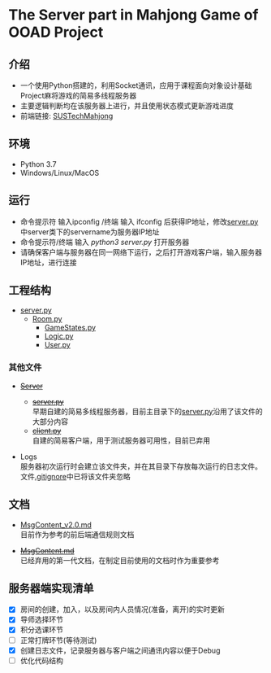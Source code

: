 # The Server part in Mahjong Game of OOAD Project

## 介绍
- 一个使用Python搭建的，利用Socket通讯，应用于课程面向对象设计基础Project麻将游戏的简易多线程服务器
- 主要逻辑判断均在该服务器上进行，并且使用状态模式更新游戏进度
- 前端链接: [SUSTechMahjong](https://github.com/Pino444/SUSTechMahjong)

## 环境
- Python 3.7
- Windows/Linux/MacOS

## 运行
- 命令提示符 输入ipconfig /终端 输入 ifconfig 后获得IP地址，修改[server.py](https://github.com/DiogerChen/OOAD_Project/blob/master/server.py)中server类下的servername为服务器IP地址
- 命令提示符/终端 输入 *python3 server.py* 打开服务器
- 请确保客户端与服务器在同一网络下运行，之后打开游戏客户端，输入服务器IP地址，进行连接

## 工程结构
- [server.py](https://github.com/DiogerChen/OOAD_Project/blob/master/server.py)
    - [Room.py](https://github.com/DiogerChen/OOAD_Project/blob/master/Room.py)
        - [GameStates.py](https://github.com/DiogerChen/OOAD_Project/blob/master/GameStates.py)
        - [Logic.py](https://github.com/DiogerChen/OOAD_Project/blob/master/Logic.py)
        - [User.py](https://github.com/DiogerChen/OOAD_Project/blob/master/User.py)

### 其他文件
- ~~[Server](https://github.com/DiogerChen/OOAD_Project/tree/master/Server)~~
    - ~~[server.py](https://github.com/DiogerChen/OOAD_Project/tree/master/Server/server.py)~~   
    早期自建的简易多线程服务器，目前主目录下的[server.py](https://github.com/DiogerChen/OOAD_Project/blob/master/server.py)沿用了该文件的大部分内容
    - ~~[client.py](https://github.com/DiogerChen/OOAD_Project/blob/master/Server/client.py)~~   
    自建的简易客户端，用于测试服务器可用性，目前已弃用

- Logs  
    服务器初次运行时会建立该文件夹，并在其目录下存放每次运行的日志文件。文件[.gitignore](https://github.com/DiogerChen/OOAD_Project/blob/master/.gitignore)中已将该文件夹忽略

## 文档
- [MsgContent_v2.0.md](https://github.com/DiogerChen/OOAD_Project/blob/master/MsgContent_v2.0.md)  
目前作为参考的前后端通信规则文档

- ~~[MsgContent.md](https://github.com/DiogerChen/OOAD_Project/blob/master/MsgContent.md)~~  
已经弃用的第一代文档，在制定目前使用的文档时作为重要参考


## 服务器端实现清单
 - [x] 房间的创建，加入，以及房间内人员情况(准备，离开)的实时更新
 - [x] 导师选择环节
 - [x] 积分选课环节
 - [ ] 正常打牌环节(等待测试)
 - [x] 创建日志文件，记录服务器与客户端之间通讯内容以便于Debug
 - [ ] 优化代码结构
